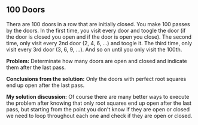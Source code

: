 ## 100 Doors

Thera are 100 doors in a row that are initially closed. You make 100 passes by the doors. In the first time, you visit every door and toogle the door (if the door is closed you open and if the door is open you close). The second time, only visit every 2nd door (2, 4, 6, ...) and toogle it. The third time, only visit every 3rd door (3, 6, 9, ...). And so on until you only visit the 100th.

**Problem:** Determinate how many doors are open and closed and indicate them after the last pass.

**Conclusions from the solution:** Only the doors with perfect root squares end up open after the last pass.

**My solution discussion:** Of course there are many better ways to execute the problem after knowing that only root squares end up open after the last pass, but starting from the point you don't know if they are open or closed we need to loop throughout each one and check if they are open or closed.